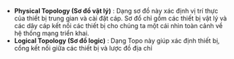 * **Physical Topology (Sơ đồ vật lý)** : Dạng sơ đồ này xác định vị trí thực của thiết bị trung gian và cài đặt cáp. Sơ đổ chỉ gồm các thiết bị vật lý và các dây cáp kết nối các thiết bị cho chúng ta một cái nhìn toàn cảnh về hệ thống mạng triển khai.  
* **Logical Topology (Sơ đồ logic)** : Dạng Topo này giúp xác định thiết bị, cổng kết nối giữa các thiết bị và lược đồ địa chỉ
